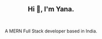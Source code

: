 <h2 align="center">
  Hi 👋, I'm Yana.
</h2>
<br/>
<p align="center">
A MERN Full Stack developer based in India.
</p>
<br/>

